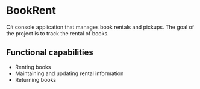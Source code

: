 # BookRent
C# console application that manages book rentals and pickups. The goal of the project is to track the rental of books.
## Functional capabilities
- Renting books
- Maintaining and updating rental information
- Returning books
